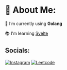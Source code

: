 # 💫 About Me:
🌱 I’m currently using **Golang**

📚 I'm learning [Svelte](https://svelte.dev)

## Socials: 
[![Instagram](https://img.shields.io/badge/Instagram-E4405F?style=for-the-badge&logo=instagram&logoColor=white)](https://instagram.com/ppcitysp)
[![Leetcode](https://img.shields.io/badge/-LeetCode-FFA116?style=for-the-badge&logo=LeetCode&logoColor=black)](https://leetcode.com/spcily)
